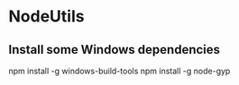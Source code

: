 # NodeUtils
 
## Install some Windows dependencies
npm install -g windows-build-tools
npm install -g node-gyp